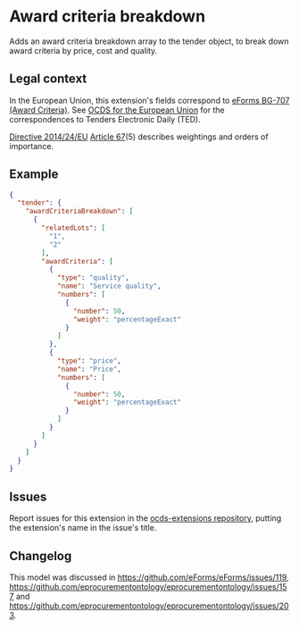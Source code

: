 # Award criteria breakdown

Adds an award criteria breakdown array to the tender object, to break down award criteria by price, cost and quality.

## Legal context

In the European Union, this extension's fields correspond to [eForms BG-707 (Award Criteria)](https://github.com/eForms/eForms). See [OCDS for the European Union](http://standard.open-contracting.org/profiles/eu/master/en/) for the correspondences to Tenders Electronic Daily (TED).

[Directive 2014/24/EU](https://eur-lex.europa.eu/eli/dir/2014/24/oj) [Article 67](https://eur-lex.europa.eu/eli/dir/2014/24/oj#d1e5950-65-1)(5) describes weightings and orders of importance.

## Example

```json
{
  "tender": {
    "awardCriteriaBreakdown": [
      {
        "relatedLots": [
          "1",
          "2"
        ],
        "awardCriteria": [
          {
            "type": "quality",
            "name": "Service quality",
            "numbers": [
              {
                "number": 50,
                "weight": "percentageExact"
              }
            ]
          },
          {
            "type": "price",
            "name": "Price",
            "numbers": [
              {
                "number": 50,
                "weight": "percentageExact"
              }
            ]
          }
        ]
      }
    ]
  }
}
```

## Issues

Report issues for this extension in the [ocds-extensions repository](https://github.com/open-contracting/ocds-extensions/issues), putting the extension's name in the issue's title.

## Changelog

This model was discussed in <https://github.com/eForms/eForms/issues/119>, <https://github.com/eprocurementontology/eprocurementontology/issues/157> and <https://github.com/eprocurementontology/eprocurementontology/issues/203>.
